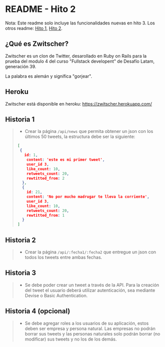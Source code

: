 # README - Hito 2

Nota: Este readme solo incluye las funcionalidades nuevas en hito 3. Los otros readme: [Hito 1](../v0.1/README.md), [Hito 2](../v0.2/README.md).

## ¿Qué es Zwitscher?
Zwitscher es un clon de Twitter, desarollado en Ruby on Rails para la prueba del modulo 4 del curso "Fullstack developent" de Desafío Latam, generación 39.

La palabra es alemán y signífica "gorjear".

## Heroku
Zwitscher está disponible en heroku: https://zwitscher.herokuapp.com/

## Historia 1

> * Crear la página `/api/news` que permita obtener un json con los últimos 50 tweets, la estructura debe ser la siguiente:
> 
> ```json
> [
>  {
>    id: 1,
>     content: 'este es mi primer tweet',
>     user_id 3,
>     like_count: 10,
>     retweets_count: 20,
>     rewtitted_from: 2
>   },
>   {
>     id: 21,
>     content: 'No por mucho madrugar te lleva la corriente',
>     user_id 3,
>     like_count: 10,
>     retweets_count: 20,
>     rewtitted_from: 1
>   }
> ]
> ```

## Historia 2

> * Crear la página `/api/:fecha1/:fecha2` que entregue un json con todos los tweets entre ambas fechas.

## Historia 3

> * Se debe poder crear un tweet a través de la API. Para la creación del tweet el usuario deberá utilizar autenticación, sea mediante Devise o Basic Authentication.

## Historia 4 (opcional)

> * Se debe agregar roles a los usuarios de su aplicación, estos deben ser empresa y persona natural. Las empresas no podrán borrar sus tweets y las personas naturales solo podrán borrar (no modificar) sus tweets y no los de los demás.
